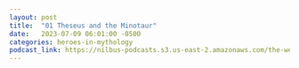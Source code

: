 ```yaml
---
layout: post
title:  "01 Theseus and the Minotaur"
date:   2023-07-09 06:01:00 -0500
categories: heroes-in-mythology
podcast_link: https://nilbus-podcasts.s3.us-east-2.amazonaws.com/the-well-trained-mind/Heroes%20in%20Mythology/01%20Theseus%20and%20the%20Minotaur.mp3
---
```

